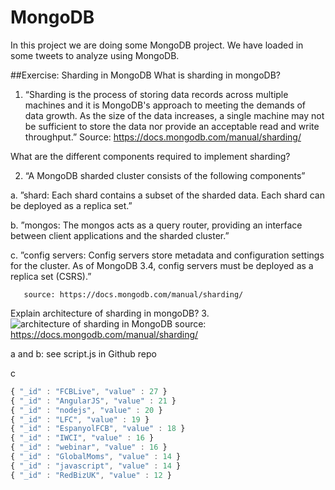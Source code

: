 # MongoDB
In this project we are doing some MongoDB project. We have loaded in some tweets to analyze using MongoDB.

##Exercise:	Sharding	in	MongoDB	
What is sharding in mongoDB?
1. “Sharding is the process of storing data records across multiple machines and it is MongoDB's approach to meeting the demands of data growth. As the size of the data increases, a single machine may not be sufficient to store the data nor provide an acceptable read and write throughput.”
Source: https://docs.mongodb.com/manual/sharding/

What are the different components required to implement sharding?

2. “A MongoDB sharded cluster consists of the following components”

a. ”shard: Each shard contains a subset of the sharded data. Each shard can be deployed as a replica set.”

b. ”mongos: The mongos acts as a query router, providing an interface between client applications and the sharded cluster.”

c. ”config servers: Config servers store metadata and configuration settings for the cluster. As of MongoDB 3.4, config servers must be deployed as a replica set (CSRS).”
        
       source: https://docs.mongodb.com/manual/sharding/
        
Explain architecture of sharding in mongoDB?
3. ![architecture of sharding in MongoDB](https://docs.mongodb.com/manual/_images/sharded-cluster-production-architecture.bakedsvg.svg "architecture of sharding in MongoDB")
source: https://docs.mongodb.com/manual/sharding/

a and b: see script.js in Github repo

c

```javascript
{ "_id" : "FCBLive", "value" : 27 }
{ "_id" : "AngularJS", "value" : 21 }
{ "_id" : "nodejs", "value" : 20 }
{ "_id" : "LFC", "value" : 19 }
{ "_id" : "EspanyolFCB", "value" : 18 }
{ "_id" : "IWCI", "value" : 16 }
{ "_id" : "webinar", "value" : 16 }
{ "_id" : "GlobalMoms", "value" : 14 }
{ "_id" : "javascript", "value" : 14 }
{ "_id" : "RedBizUK", "value" : 12 }
```
